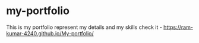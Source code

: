 # my-portfolio
This is my portfolio represent my details and my skills
check it - https://ram-kumar-4240.github.io/My-portfolio/
